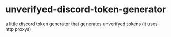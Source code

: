 # unverifyed-discord-token-generator
a little discord token generator that generates unverifyed tokens (it uses http proxys)
